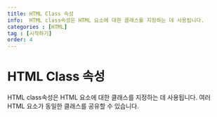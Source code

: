 ```yaml
---
title: HTML Class 속성
info:  HTML class속성은 HTML 요소에 대한 클래스를 지정하는 데 사용됩니다.
categories : [HTML]
tag : [시작하기]
order: 4
---
```

# HTML Class 속성
HTML class속성은 HTML 요소에 대한 클래스를 지정하는 데 사용됩니다.
여러 HTML 요소가 동일한 클래스를 공유할 수 있습니다.
